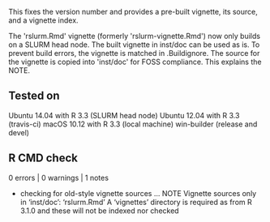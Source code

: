 This fixes the version number and provides a pre-built vignette, its source, and a vignette index.

The 'rslurm.Rmd' vignette (formerly 'rslurm-vignette.Rmd') now only builds on a SLURM head node. The built vignette in inst/doc can be used as is. To prevent build errors, the vignette is matched in .Buildignore. The source for the vignette is copied into 'inst/doc' for FOSS compliance. This explains the NOTE.

## Tested on

Ubuntu 14.04 with R 3.3 (SLURM head node)
Ubuntu 12.04 with R 3.3 (travis-ci)
macOS 10.12 with R 3.3 (local machine)
win-builder (release and devel)

## R CMD check

0 errors | 0 warnings | 1 notes

* checking for old-style vignette sources ... NOTE
Vignette sources only in ‘inst/doc’:
  ‘rslurm.Rmd’
A ‘vignettes’ directory is required as from R 3.1.0
and these will not be indexed nor checked